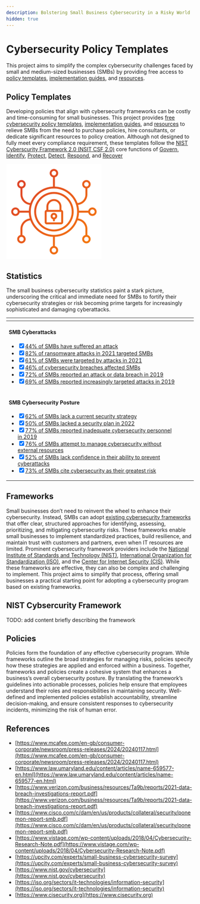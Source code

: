 ```yaml
---
description: Bolstering Small Business Cybersecurity in a Risky World
hidden: true
---
```


# Cybersecurity Policy Templates

This project aims to simplify the complex cybersecurity challenges faced by small and medium-sized businesses (SMBs) by providing free access to [policy templates](pages/overview/template-overview.md), [implementation guides](pages/guides/guides.md), and [resources](pages/resources/resources.md).

## Policy Templates

Developing policies that align with cybersecurity frameworks can be costly and time-consuming for small businesses. This project provides [free cybersecurity policy templates](pages/overview/template-overview.md), [implementation guides](pages/guides/guides.md), and [resources](pages/resources/resources.md) to relieve SMBs from the need to purchase policies, hire consultants, or dedicate significant resources to policy creation. Although not designed to fully meet every compliance requirement, these templates follow the [NIST Cyberscurity Framework 2.0 (NSIT CSF 2.0)](https://www.nist.gov/cyberframework) core functions of [Govern](pages/govern/govern.md), [Identify](pages/identify/identify.md), [Protect](pages/protect/protect.md), [Detect](pages/detect/detect.md), [Respond](pages/respond/respond.md), and [Recover](pages/recover/)

![Bolstering SMB Cybersecurity](img/icon.png)

## Statistics

The small business cybersecurity statistics paint a stark picture, underscoring the critical and immediate need for SMBs to fortify their cybersecurity strategies or risk becoming prime targets for increasingly sophisticated and damaging cyberattacks.

<table data-card-size="large" data-view="cards"><thead><tr><th></th><th data-hidden></th><th data-hidden></th><th data-hidden data-card-target data-type="content-ref"></th></tr></thead><tbody><tr><td><h4>SMB Cyberattacks</h4><ul class="contains-task-list"><li><input type="checkbox" checked><a href="https://www.mcafee.com/en-gb/consumer-corporate/newsroom/press-releases/2024/20240117.html">44% of SMBs have suffered an attack</a></li><li><input type="checkbox" checked><a href="https://www.law.umaryland.edu/content/articles/name-659577-en.html">82% of ransomware attacks in 2021 targeted SMBs</a></li><li><input type="checkbox" checked><a href="https://www.mcafee.com/en-gb/consumer-corporate/newsroom/press-releases/2024/20240117.html">61% of SMBs were targeted by attacks in 2021</a></li><li><input type="checkbox" checked><a href="https://www.verizon.com/business/resources/Ta9b/reports/2021-data-breach-investigations-report.pdf">46% of cybersecurity breaches affected SMBs</a></li><li><input type="checkbox" checked><a href="https://www.cisco.com/c/dam/en/us/products/collateral/security/ponemon-report-smb.pdf">72% of SMBs reported an attack or data breach in 2019</a></li><li><input type="checkbox" checked><a href="https://www.cisco.com/c/dam/en/us/products/collateral/security/ponemon-report-smb.pdf">69% of SMBs reported increasingly targeted attacks in 2019</a></li></ul></td><td></td><td></td><td></td></tr><tr><td><h4>SMB Cybersecurity Posture</h4><ul class="contains-task-list"><li><input type="checkbox" checked><a href="https://www.vistage.com/wp-content/uploads/2018/04/Cybersecurity-Research-Note.pdf">62% of SMBs lack a current security strategy</a></li><li><input type="checkbox" checked><a href="https://upcity.com/experts/small-business-cybersecurity-surve">50% of SMBs lacked a security plan in 2022</a></li><li><input type="checkbox" checked><a href="https://www.cisco.com/c/dam/en/us/products/collateral/security/ponemon-report-smb.pdf">77% of SMBs reported inadequate cybersecurity personnel in 2019</a></li><li><input type="checkbox" checked><a href="https://www.vistage.com/wp-content/uploads/2018/04/Cybersecurity-Research-Note.pdf">76% of SMBs attempt to manage cybersecurity without external resources</a></li><li><input type="checkbox" checked><a href="https://www.mcafee.com/en-gb/consumer-corporate/newsroom/press-releases/2024/20240117.html">52% of SMBs lack confidence in their ability to prevent cyberattacks</a></li><li><input type="checkbox" checked><a href="https://www.mcafee.com/en-gb/consumer-corporate/newsroom/press-releases/2024/20240117.html">73% of SMBs cite cybersecurity as their greatest risk</a></li></ul></td><td></td><td></td><td></td></tr></tbody></table>

## Frameworks

Small businesses don’t need to reinvent the wheel to enhance their cybersecurity. Instead, SMBs can adopt [existing cybersecurity frameworks](pages/resources/frameworks.md) that offer clear, structured approaches for identifying, assessing, prioritizing, and mitigating cybersecurity risks. These frameworks enable small businesses to implement standardized practices, build resilience, and maintain trust with customers and partners, even when IT resources are limited. Prominent cybersecurity framework providers include the [National Institute of Standards and Technology (NIST)](https://www.nist.gov/cybersecurity), [International Organization for Standardization (ISO)](https://iso.org/sectors/it-technologies/information-security), and the [Center for Internet Security (CIS)](https://www.cisecurity.org). While these frameworks are effective, they can also be complex and challenging to implement. This project aims to simplify that process, offering small businesses a practical starting point for adopting a cybersecurity program based on existing frameworks.

## NIST Cybsercurity Framework

TODO: add content briefly describing the framework

## Policies

Policies form the foundation of any effective cybersecurity program. While frameworks outline the broad strategies for managing risks, policies specify how these strategies are applied and enforced within a business. Together, frameworks and policies create a cohesive system that enhances a business’s overall cybersecurity posture. By translating the framework’s guidelines into actionable processes, policies help ensure that employees understand their roles and responsibilities in maintaining security. Well-defined and implemented policies establish accountability, streamline decision-making, and ensure consistent responses to cybersecurity incidents, minimizing the risk of human error.

## References

* [https://www.mcafee.com/en-gb/consumer-corporate/newsroom/press-releases/2024/20240117.html](https://www.mcafee.com/en-gb/consumer-corporate/newsroom/press-releases/2024/20240117.html)
* [https://www.law.umaryland.edu/content/articles/name-659577-en.html](https://www.law.umaryland.edu/content/articles/name-659577-en.html)
* [https://www.verizon.com/business/resources/Ta9b/reports/2021-data-breach-investigations-report.pdf](https://www.verizon.com/business/resources/Ta9b/reports/2021-data-breach-investigations-report.pdf)
* [https://www.cisco.com/c/dam/en/us/products/collateral/security/ponemon-report-smb.pdf](https://www.cisco.com/c/dam/en/us/products/collateral/security/ponemon-report-smb.pdf)
* [https://www.vistage.com/wp-content/uploads/2018/04/Cybersecurity-Research-Note.pdf](https://www.vistage.com/wp-content/uploads/2018/04/Cybersecurity-Research-Note.pdf)
* [https://upcity.com/experts/small-business-cybersecurity-survey](https://upcity.com/experts/small-business-cybersecurity-survey)
* [https://www.nist.gov/cybersecurity](https://www.nist.gov/cybersecurity)
* [https://iso.org/sectors/it-technologies/information-security](https://iso.org/sectors/it-technologies/information-security)
* [https://www.cisecurity.org](https://www.cisecurity.org)
